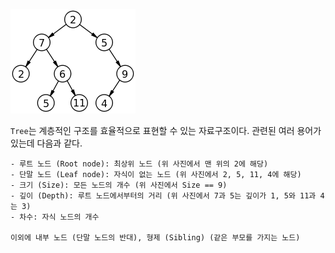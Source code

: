
![](../image/tree.png)

`Tree`는 계층적인 구조를 효율적으로 표현할 수 있는 자료구조이다. 
관련된 여러 용어가 있는데 다음과 같다.

	- 루트 노드 (Root node): 최상위 노드 (위 사진에서 맨 위의 2에 해당)
	- 단말 노드 (Leaf node): 자식이 없는 노드 (위 사진에서 2, 5, 11, 4에 해당)
	- 크기 (Size): 모든 노드의 개수 (위 사진에서 Size == 9)
	- 깊이 (Depth): 루트 노드에서부터의 거리 (위 사진에서 7과 5는 깊이가 1, 5와 11과 4는 3)
	- 차수: 자식 노드의 개수
	
	이외에 내부 노드 (단말 노드의 반대), 형제 (Sibling) (같은 부모를 가지는 노드)